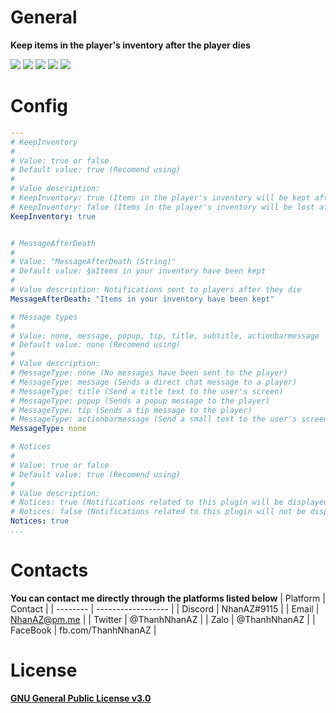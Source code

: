# General
**Keep items in the player's inventory after the player dies**

[![](https://poggit.pmmp.io/ci.shield/nhanaz-pm-pl/KeepInventory/KeepInventory)](https://poggit.pmmp.io/ci/nhanaz-pm-pl/KeepInventory/KeepInventory)
[![](https://poggit.pmmp.io/shield.state/KeepInventory)](https://poggit.pmmp.io/p/KeepInventory)
[![](https://poggit.pmmp.io/shield.api/KeepInventory)](https://poggit.pmmp.io/p/KeepInventory)
[![](https://poggit.pmmp.io/shield.dl.total/KeepInventory)](https://poggit.pmmp.io/p/KeepInventory)
[![](https://poggit.pmmp.io/shield.dl/KeepInventory)](https://poggit.pmmp.io/p/KeepInventory)

# Config
```yaml
---
# KeepInventory
#
# Value: true or false
# Default value: true (Recomend using)
#
# Value description:
# KeepInventory: true (Items in the player's inventory will be kept after the they die)
# KeepInventory: false (Items in the player's inventory will be lost after the they die)
KeepInventory: true


# MessageAfterDeath
#
# Value: "MessageAfterDeath (String)"
# Default value: §aItems in your inventory have been kept
#
# Value description: Notifications sent to players after they die
MessageAfterDeath: "Items in your inventory have been kept"

# Message types
#
# Value: none, message, popup, tip, title, subtitle, actionbarmessage
# Default value: none (Recomend using)
#
# Value description:
# MessageType: none (No messages have been sent to the player)
# MessageType: message (Sends a direct chat message to a player)
# MessageType: title (Send a title text to the user's screen)
# MessageType: popup (Sends a popup message to the player)
# MessageType: tip (Sends a tip message to the player)
# MessageType: actionbarmessage (Send a small text to the user's screen)
MessageType: none

# Notices
#
# Value: true or false
# Default value: true (Recomend using)
#
# Value description:
# Notices: true (Notifications related to this plugin will be displayed on the console)
# Notices: false (Notifications related to this plugin will not be displayed on the console)
Notices: true
...


```

# Contacts
**You can contact me directly through the platforms listed below**
| Platform | Contact            |
| -------- | ------------------ |
| Discord  | NhanAZ#9115        |
| Email    | NhanAZ@pm.me       |
| Twitter  | @ThanhNhanAZ       |
| Zalo     | @ThanhNhanAZ       |
| FaceBook | fb.com/ThanhNhanAZ |


# License
[**GNU General Public License v3.0**](https://www.gnu.org/licenses/gpl-3.0.html)
